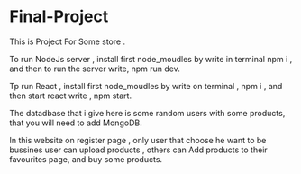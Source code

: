# Final-Project

This is Project For Some store .

To run NodeJs server , install first node_moudles by write in terminal npm i ,
and then to run the server write, npm run dev.

Tp run React , install first node_moudles by write on terminal , npm i ,
and then start react write , npm start.

The datadbase that i give here is some random users with some products, that you will need to add MongoDB.

In this website on register page , only user that choose he want to be bussines user can upload products , others can Add products to their favourites page, and buy some products.  
